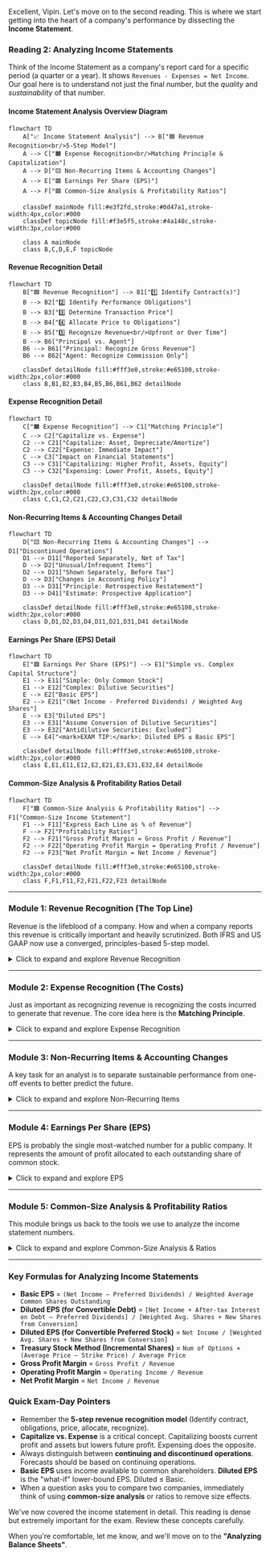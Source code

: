 Excellent, Vipin. Let's move on to the second reading. This is where we start getting into the heart of a company's performance by dissecting the **Income Statement**.

### **Reading 2: Analyzing Income Statements**

Think of the Income Statement as a company's report card for a specific period (a quarter or a year). It shows `Revenues - Expenses = Net Income`. Our goal here is to understand not just the final number, but the *quality* and *sustainability* of that number.
#### **Income Statement Analysis Overview Diagram**
```mermaid
flowchart TD
    A["📈 Income Statement Analysis"] --> B["🟦 Revenue Recognition<br/>5-Step Model"]
    A --> C["🟧 Expense Recognition<br/>Matching Principle & Capitalization"]
    A --> D["🟨 Non-Recurring Items & Accounting Changes"]
    A --> E["🟩 Earnings Per Share (EPS)"]
    A --> F["🟪 Common-Size Analysis & Profitability Ratios"]

    classDef mainNode fill:#e3f2fd,stroke:#0d47a1,stroke-width:4px,color:#000
    classDef topicNode fill:#f3e5f5,stroke:#4a148c,stroke-width:3px,color:#000

    class A mainNode
    class B,C,D,E,F topicNode
```

#### **Revenue Recognition Detail**
```mermaid
flowchart TD
    B["🟦 Revenue Recognition"] --> B1["1️⃣ Identify Contract(s)"]
    B --> B2["2️⃣ Identify Performance Obligations"]
    B --> B3["3️⃣ Determine Transaction Price"]
    B --> B4["4️⃣ Allocate Price to Obligations"]
    B --> B5["5️⃣ Recognize Revenue<br/>Upfront or Over Time"]
    B --> B6["Principal vs. Agent"]
    B6 --> B61["Principal: Recognize Gross Revenue"]
    B6 --> B62["Agent: Recognize Commission Only"]

    classDef detailNode fill:#fff3e0,stroke:#e65100,stroke-width:2px,color:#000
    class B,B1,B2,B3,B4,B5,B6,B61,B62 detailNode
```

#### **Expense Recognition Detail**
```mermaid
flowchart TD
    C["🟧 Expense Recognition"] --> C1["Matching Principle"]
    C --> C2["Capitalize vs. Expense"]
    C2 --> C21["Capitalize: Asset, Depreciate/Amortize"]
    C2 --> C22["Expense: Immediate Impact"]
    C --> C3["Impact on Financial Statements"]
    C3 --> C31["Capitalizing: Higher Profit, Assets, Equity"]
    C3 --> C32["Expensing: Lower Profit, Assets, Equity"]

    classDef detailNode fill:#fff3e0,stroke:#e65100,stroke-width:2px,color:#000
    class C,C1,C2,C21,C22,C3,C31,C32 detailNode
```

#### **Non-Recurring Items & Accounting Changes Detail**
```mermaid
flowchart TD
    D["🟨 Non-Recurring Items & Accounting Changes"] --> D1["Discontinued Operations"]
    D1 --> D11["Reported Separately, Net of Tax"]
    D --> D2["Unusual/Infrequent Items"]
    D2 --> D21["Shown Separately, Before Tax"]
    D --> D3["Changes in Accounting Policy"]
    D3 --> D31["Principle: Retrospective Restatement"]
    D3 --> D41["Estimate: Prospective Application"]

    classDef detailNode fill:#fff3e0,stroke:#e65100,stroke-width:2px,color:#000
    class D,D1,D2,D3,D4,D11,D21,D31,D41 detailNode
```

#### **Earnings Per Share (EPS) Detail**
```mermaid
flowchart TD
    E["🟩 Earnings Per Share (EPS)"] --> E1["Simple vs. Complex Capital Structure"]
    E1 --> E11["Simple: Only Common Stock"]
    E1 --> E12["Complex: Dilutive Securities"]
    E --> E2["Basic EPS"]
    E2 --> E21["(Net Income - Preferred Dividends) / Weighted Avg Shares"]
    E --> E3["Diluted EPS"]
    E3 --> E31["Assume Conversion of Dilutive Securities"]
    E3 --> E32["Antidilutive Securities: Excluded"]
    E --> E4["<mark>EXAM TIP:</mark>: Diluted EPS ≤ Basic EPS"]

    classDef detailNode fill:#fff3e0,stroke:#e65100,stroke-width:2px,color:#000
    class E,E1,E11,E12,E2,E21,E3,E31,E32,E4 detailNode
```

#### **Common-Size Analysis & Profitability Ratios Detail**
```mermaid
flowchart TD
    F["🟪 Common-Size Analysis & Profitability Ratios"] --> F1["Common-Size Income Statement"]
    F1 --> F11["Express Each Line as % of Revenue"]
    F --> F2["Profitability Ratios"]
    F2 --> F21["Gross Profit Margin = Gross Profit / Revenue"]
    F2 --> F22["Operating Profit Margin = Operating Profit / Revenue"]
    F2 --> F23["Net Profit Margin = Net Income / Revenue"]

    classDef detailNode fill:#fff3e0,stroke:#e65100,stroke-width:2px,color:#000
    class F,F1,F11,F2,F21,F22,F23 detailNode
```

-----

### **Module 1: Revenue Recognition (The Top Line)**

Revenue is the lifeblood of a company. How and when a company reports this revenue is critically important and heavily scrutinized. Both IFRS and US GAAP now use a converged, principles-based 5-step model.

<details>
<summary>Click to expand and explore Revenue Recognition</summary>

-----

**Core Principle:** Revenue is recognized when a company satisfies a performance obligation by transferring a promised good or service to a customer.  The amount recognized is what the company *expects to be entitled to receive*. 

**The 5-Step Model for Recognizing Revenue:**

1.  **Identify the contract(s) with a customer.**  A contract is an agreement that creates enforceable rights and obligations. 
2.  **Identify the performance obligations in the contract.** A performance obligation is a promise to transfer a *distinct* good or service. 
3.  **Determine the transaction price.** This is the amount of consideration a company expects to receive. 
4.  **Allocate the transaction price to the performance obligations.** If a contract has multiple performance obligations, the price is allocated based on their standalone selling prices.
5.  **Recognize revenue when (or as) the entity satisfies a performance obligation.** 

<!-- end list -->

  * **Real-World Example (Indian Context):** Let's take **Tata Consultancy Services (TCS)** signing a ₹10 crore, 3-year contract with SBI.

      * **Step 1:** The signed contract exists.
      * **Step 2:** The contract involves building a software platform (obligation 1), providing implementation support (obligation 2), and offering post-implementation maintenance for 2 years (obligation 3). These are distinct performance obligations.
      * **Step 3:** The transaction price is ₹10 crore.
      * **Step 4:** TCS allocates the ₹10 crore price to the three obligations. Let's say ₹5 cr for the software, ₹1 cr for implementation, and ₹4 cr for maintenance.
      * **Step 5:** TCS recognizes the ₹5 cr when the software is built and transferred, the ₹1 cr as implementation is completed, and the ₹4 cr over the 2-year maintenance period. It does *not* recognize the full ₹10 cr on day one.

  * **Principal versus Agent:** This is a key distinction.

      * **Principal:** The company controls the good or service before it's transferred to the customer. It recognizes the *gross* amount of the sale as revenue.
      * **Agent:** The company arranges for another party to provide the good or service. It recognizes only its *commission or fee* as revenue.
      * **Real-World Example (Indian Context):** Think of **Flipkart**.
          * When it sells a product from its own "SmartBuy" brand, it is the **principal**. If it sells a phone for ₹10,000, it records ₹10,000 in revenue.
          * When a third-party seller uses Flipkart's platform to sell the same phone for ₹10,000, Flipkart is the **agent**. It might earn a 15% commission (₹1,500). Flipkart records only ₹1,500 as revenue, not the full ₹10,000.
      * **Implications:** An agent has lower revenue but a much higher profit margin percentage. An analyst must understand the mix of principal vs. agent sales to forecast margins correctly.

  * **<mark>EXAM TIP:</mark>:** You must know the 5 steps in the revenue recognition model. Questions will test your conceptual understanding, not just rote memorization. They might describe a scenario and ask you when revenue should be recognized.

-----

</details>

-----

### **Module 2: Expense Recognition (The Costs)**

Just as important as recognizing revenue is recognizing the costs incurred to generate that revenue. The core idea here is the **Matching Principle**.

<details>
<summary>Click to expand and explore Expense Recognition</summary>

-----

  * **Matching Principle:** This principle dictates that expenses should be recognized in the same period as the revenues they helped generate.  For example, the cost of the goods you sold this year should be expensed this year. 

  * **Capitalize vs. Expense:** This is one of the most important judgments management makes.

      * **Capitalize:** If an expenditure is expected to provide a benefit for *more than one* accounting period, its cost is recorded as an asset on the balance sheet (capitalized) and then expensed over its useful life via depreciation or amortization. 
          * **Indian Context:** When **Reliance Industries** builds a new refinery for ₹50,000 crore, that cost is capitalized as Property, Plant, & Equipment (PPE). A portion of that cost is then expensed as depreciation each year for many years.
      * **Expense:** If an expenditure benefits only the *current* period, it is expensed immediately on the income statement. 
          * **Indian Context:** The salary paid to the manager of a **Big Bazaar** store for the month of July is expensed in July.

  * **Impact on Financial Statements & Ratios:**

      * **Capitalizing:** Leads to **higher** profits, **higher** assets, and **higher** equity in the current period. Cash Flow from Operations (CFO) is also higher because the cash paid is classified as a Cash Flow from Investing (CFI) outflow. However, future profits will be lower due to ongoing depreciation expense.
      * **Expensing:** Leads to **lower** profits, **lower** assets, and **lower** equity in the current period. CFO is lower. However, future profits will be higher as there is no future depreciation.

  * **<mark>EXAM TIP:</mark>:** Exam questions frequently ask you to compare two companies based on their accounting choices. A company that capitalizes aggressively will appear more profitable and have a stronger balance sheet (e.g., lower debt-to-assets ratio) in the short run than a company that expenses costs. You need to be able to identify and analyze the impact of these choices.

-----

</details>

-----

### **Module 3: Non-Recurring Items & Accounting Changes**

A key task for an analyst is to separate sustainable performance from one-off events to better predict the future.

<details>
<summary>Click to expand and explore Non-Recurring Items</summary>

-----

  * **Discontinued Operations:** When a company sells or shuts down a major part of its business, the profits or losses from that segment are reported separately on the income statement, *net of taxes*, after income from continuing operations. 

      * **Indian Context:** If the **Tata Group** were to sell its entire stake in Tata Steel, the profit or loss from Tata Steel's operations for the year, and the gain/loss on the sale itself, would be shown separately as a "discontinued operation." This allows an analyst to easily see the performance of the remaining Tata Group businesses.

  * **Unusual or Infrequent Items:** These are events that are material but still considered part of the company's normal business activities.  Examples include costs from a major restructuring (like shutting down a few factories) or a gain from selling an old office building. These are shown separately on the income statement but *before tax* and within income from continuing operations. 

  * **Changes in Accounting Policies:**

      * When a company changes an accounting *principle* (e.g., switches inventory method), it must apply the change **retrospectively**.  This means restating all prior period financial statements shown in the annual report as if the new policy had always been used.  This preserves comparability.
      * When a company changes an accounting *estimate* (e.g., changes the estimated useful life of a machine from 10 years to 12 years), the change is applied **prospectively**.  Only current and future financial statements are affected. No restatement of past results is done.

-----

</details>

-----

### **Module 4: Earnings Per Share (EPS)**

EPS is probably the single most-watched number for a public company. It represents the amount of profit allocated to each outstanding share of common stock.

<details>
<summary>Click to expand and explore EPS</summary>

-----

  * **Simple vs. Complex Capital Structure:**

      * A company has a **simple** capital structure if it only has common stock and non-convertible debt/preferred stock. 
      * It has a **complex** capital structure if it has potentially dilutive securities outstanding—like stock options, warrants, or convertible bonds/preferred stock—that could turn into common shares and dilute the ownership of existing shareholders. 

  * **Basic EPS:** This is the straightforward calculation for all companies.

      * **Formula:** `(Net Income - Preferred Dividends) / Weighted Average Number of Common Shares Outstanding` 
      * The numerator is the income available to common shareholders. Preferred dividends are subtracted because they are paid before common shareholders get anything.
      * The denominator is the average number of shares that were outstanding during the period, weighted by the time they were outstanding.

  * **Diluted EPS:** This is a "what-if," more conservative measure required for companies with complex capital structures.

      * **Concept:** It calculates EPS as if all dilutive securities were exercised or converted into common shares.  By definition, **Diluted EPS ≤ Basic EPS**.
      * **Antidilutive Securities:** If the conversion of a security would *increase* EPS (e.g., if the interest saved on converting a bond is higher than the EPS dilution), that security is "antidilutive" and is ignored in the calculation of Diluted EPS. 

  * **<mark>EXAM TIP:</mark>:** You must know the Basic EPS formula. For Diluted EPS, the exam is more likely to test your conceptual understanding (what it represents, which securities are dilutive, the effect on the numerator/denominator) than complex calculations. For example, converting a bond adds the after-tax interest expense back to the numerator and adds the new shares to the denominator.

-----

</details>

-----

### **Module 5: Common-Size Analysis & Profitability Ratios**

This module brings us back to the tools we use to analyze the income statement numbers.

<details>
<summary>Click to expand and explore Common-Size Analysis & Ratios</summary>

-----

  * **Common-Size Income Statement:** An incredibly useful tool where every line item is expressed as a percentage of total revenue.  This removes the effect of size, making it easy to compare companies and to spot trends over time. 

      * **Indian Context:** We could compare **HUL** and **Dabur**. We might find that HUL has a gross margin of 53% while Dabur's is 49%. This could lead us to investigate differences in their product mix or supply chain efficiency. We might also see that Dabur spends 12% of its revenue on advertising, while HUL spends 10%, reflecting different brand-building strategies.

  * **Key Profitability Ratios (Return on Sales):**

      * **Gross Profit Margin** = `Gross Profit / Revenue`.  This shows the basic profitability of the product itself before other expenses. A higher margin is better.
      * **Operating Profit Margin** = `Operating Profit / Revenue`.  This shows how well the company manages its entire business operations.
      * **Net Profit Margin** = `Net Income / Revenue`.  This is the "bottom line" margin, showing how much of every rupee of sales is left for shareholders after all expenses, including interest and taxes, are paid.

-----

</details>

-----

### **Key Formulas for Analyzing Income Statements**

  * **Basic EPS** = `(Net Income – Preferred Dividends) / Weighted Average Common Shares Outstanding` 
  * **Diluted EPS (for Convertible Debt)** = `[Net Income + After-tax Interest on Debt – Preferred Dividends] / [Weighted Avg. Shares + New Shares from Conversion]` 
  * **Diluted EPS (for Convertible Preferred Stock)** = `Net Income / [Weighted Avg. Shares + New Shares from Conversion]` 
  * **Treasury Stock Method (Incremental Shares)** = `Num of Options × (Average Price – Strike Price) / Average Price`
  * **Gross Profit Margin** = `Gross Profit / Revenue` 
  * **Operating Profit Margin** = `Operating Income / Revenue` 
  * **Net Profit Margin** = `Net Income / Revenue` 

### **Quick Exam-Day Pointers**

  * Remember the **5-step revenue recognition model** (Identify contract, obligations, price, allocate, recognize).
  * **Capitalize vs. Expense** is a critical concept. Capitalizing boosts current profit and assets but lowers future profit. Expensing does the opposite.
  * Always distinguish between **continuing and discontinued operations**. Forecasts should be based on continuing operations.
  * **Basic EPS** uses income available to common shareholders. **Diluted EPS** is the "what-if" lower-bound EPS. Diluted ≤ Basic.
  * When a question asks you to compare two companies, immediately think of using **common-size analysis** or ratios to remove size effects.

We've now covered the income statement in detail. This reading is dense but extremely important for the exam. Review these concepts carefully.

When you're comfortable, let me know, and we'll move on to the **"Analyzing Balance Sheets"**.